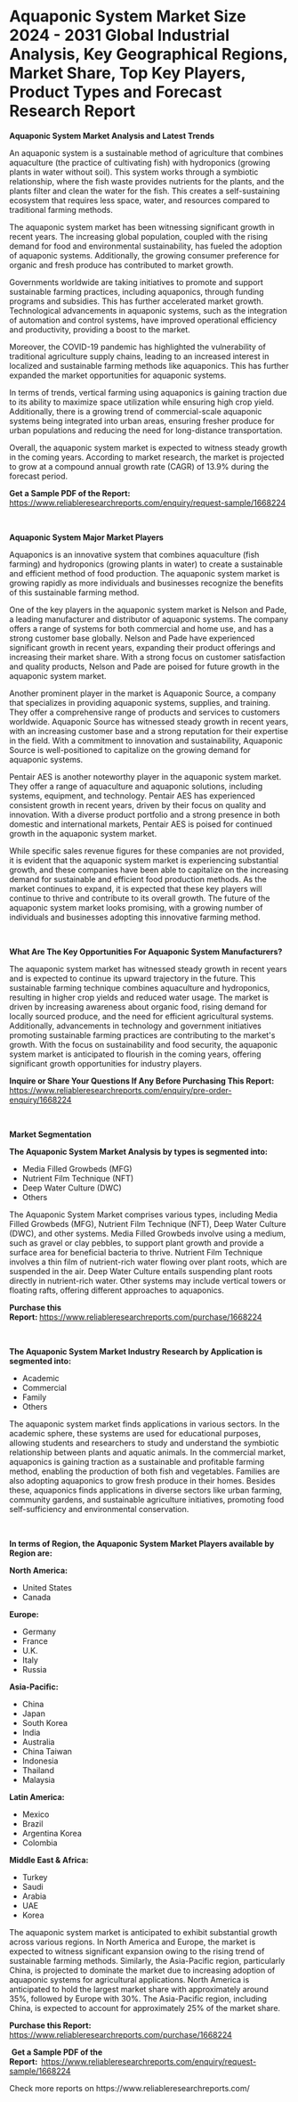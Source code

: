 <p><h1>Aquaponic System Market Size 2024 - 2031 Global Industrial Analysis, Key Geographical Regions, Market Share, Top Key Players, Product Types and Forecast Research Report</h1></p><p><strong>Aquaponic System Market Analysis and Latest Trends</strong></p>
<p><p>An aquaponic system is a sustainable method of agriculture that combines aquaculture (the practice of cultivating fish) with hydroponics (growing plants in water without soil). This system works through a symbiotic relationship, where the fish waste provides nutrients for the plants, and the plants filter and clean the water for the fish. This creates a self-sustaining ecosystem that requires less space, water, and resources compared to traditional farming methods.</p><p>The aquaponic system market has been witnessing significant growth in recent years. The increasing global population, coupled with the rising demand for food and environmental sustainability, has fueled the adoption of aquaponic systems. Additionally, the growing consumer preference for organic and fresh produce has contributed to market growth.</p><p>Governments worldwide are taking initiatives to promote and support sustainable farming practices, including aquaponics, through funding programs and subsidies. This has further accelerated market growth. Technological advancements in aquaponic systems, such as the integration of automation and control systems, have improved operational efficiency and productivity, providing a boost to the market.</p><p>Moreover, the COVID-19 pandemic has highlighted the vulnerability of traditional agriculture supply chains, leading to an increased interest in localized and sustainable farming methods like aquaponics. This has further expanded the market opportunities for aquaponic systems.</p><p>In terms of trends, vertical farming using aquaponics is gaining traction due to its ability to maximize space utilization while ensuring high crop yield. Additionally, there is a growing trend of commercial-scale aquaponic systems being integrated into urban areas, ensuring fresher produce for urban populations and reducing the need for long-distance transportation.</p><p>Overall, the aquaponic system market is expected to witness steady growth in the coming years. According to market research, the market is projected to grow at a compound annual growth rate (CAGR) of 13.9% during the forecast period.</p></p>
<p><strong>Get a Sample PDF of the Report:&nbsp;</strong> <a href="https://www.reliableresearchreports.com/enquiry/request-sample/1668224">https://www.reliableresearchreports.com/enquiry/request-sample/1668224</a></p>
<p>&nbsp;</p>
<p><strong>Aquaponic System Major Market Players</strong></p>
<p><p>Aquaponics is an innovative system that combines aquaculture (fish farming) and hydroponics (growing plants in water) to create a sustainable and efficient method of food production. The aquaponic system market is growing rapidly as more individuals and businesses recognize the benefits of this sustainable farming method.</p><p>One of the key players in the aquaponic system market is Nelson and Pade, a leading manufacturer and distributor of aquaponic systems. The company offers a range of systems for both commercial and home use, and has a strong customer base globally. Nelson and Pade have experienced significant growth in recent years, expanding their product offerings and increasing their market share. With a strong focus on customer satisfaction and quality products, Nelson and Pade are poised for future growth in the aquaponic system market.</p><p>Another prominent player in the market is Aquaponic Source, a company that specializes in providing aquaponic systems, supplies, and training. They offer a comprehensive range of products and services to customers worldwide. Aquaponic Source has witnessed steady growth in recent years, with an increasing customer base and a strong reputation for their expertise in the field. With a commitment to innovation and sustainability, Aquaponic Source is well-positioned to capitalize on the growing demand for aquaponic systems.</p><p>Pentair AES is another noteworthy player in the aquaponic system market. They offer a range of aquaculture and aquaponic solutions, including systems, equipment, and technology. Pentair AES has experienced consistent growth in recent years, driven by their focus on quality and innovation. With a diverse product portfolio and a strong presence in both domestic and international markets, Pentair AES is poised for continued growth in the aquaponic system market.</p><p>While specific sales revenue figures for these companies are not provided, it is evident that the aquaponic system market is experiencing substantial growth, and these companies have been able to capitalize on the increasing demand for sustainable and efficient food production methods. As the market continues to expand, it is expected that these key players will continue to thrive and contribute to its overall growth. The future of the aquaponic system market looks promising, with a growing number of individuals and businesses adopting this innovative farming method.</p></p>
<p>&nbsp;</p>
<p><strong>What Are The Key Opportunities For Aquaponic System Manufacturers?</strong></p>
<p><p>The aquaponic system market has witnessed steady growth in recent years and is expected to continue its upward trajectory in the future. This sustainable farming technique combines aquaculture and hydroponics, resulting in higher crop yields and reduced water usage. The market is driven by increasing awareness about organic food, rising demand for locally sourced produce, and the need for efficient agricultural systems. Additionally, advancements in technology and government initiatives promoting sustainable farming practices are contributing to the market's growth. With the focus on sustainability and food security, the aquaponic system market is anticipated to flourish in the coming years, offering significant growth opportunities for industry players.</p></p>
<p><strong>Inquire or Share Your Questions If Any Before Purchasing This Report:</strong> <a href="https://www.reliableresearchreports.com/enquiry/pre-order-enquiry/1668224">https://www.reliableresearchreports.com/enquiry/pre-order-enquiry/1668224</a></p>
<p>&nbsp;</p>
<p><strong>Market Segmentation</strong></p>
<p><strong>The Aquaponic System Market Analysis by types is segmented into:</strong></p>
<p><ul><li>Media Filled Growbeds (MFG)</li><li>Nutrient Film Technique (NFT)</li><li>Deep Water Culture (DWC)</li><li>Others</li></ul></p>
<p><p>The Aquaponic System Market comprises various types, including Media Filled Growbeds (MFG), Nutrient Film Technique (NFT), Deep Water Culture (DWC), and other systems. Media Filled Growbeds involve using a medium, such as gravel or clay pebbles, to support plant growth and provide a surface area for beneficial bacteria to thrive. Nutrient Film Technique involves a thin film of nutrient-rich water flowing over plant roots, which are suspended in the air. Deep Water Culture entails suspending plant roots directly in nutrient-rich water. Other systems may include vertical towers or floating rafts, offering different approaches to aquaponics.</p></p>
<p><strong>Purchase this Report:&nbsp;</strong><a href="https://www.reliableresearchreports.com/purchase/1668224">https://www.reliableresearchreports.com/purchase/1668224</a></p>
<p>&nbsp;</p>
<p><strong>The Aquaponic System Market Industry Research by Application is segmented into:</strong></p>
<p><ul><li>Academic</li><li>Commercial</li><li>Family</li><li>Others</li></ul></p>
<p><p>The aquaponic system market finds applications in various sectors. In the academic sphere, these systems are used for educational purposes, allowing students and researchers to study and understand the symbiotic relationship between plants and aquatic animals. In the commercial market, aquaponics is gaining traction as a sustainable and profitable farming method, enabling the production of both fish and vegetables. Families are also adopting aquaponics to grow fresh produce in their homes. Besides these, aquaponics finds applications in diverse sectors like urban farming, community gardens, and sustainable agriculture initiatives, promoting food self-sufficiency and environmental conservation.</p></p>
<p>&nbsp;</p>
<p><strong>In terms of Region, the Aquaponic System Market Players available by Region are:</strong></p>
<p>
    <p> <strong> North America: </strong>
        <ul>
            <li>United States</li>
            <li>Canada</li>
        </ul>
        </p> 
    <p> <strong> Europe: </strong>
        <ul>
            <li>Germany</li>
            <li>France</li>
            <li>U.K.</li>
            <li>Italy</li>
            <li>Russia</li>
        </ul>
        </p> 
    <p> <strong> Asia-Pacific: </strong>
        <ul>
            <li>China</li>
            <li>Japan</li>
            <li>South Korea</li>
            <li>India</li>
            <li>Australia</li>
            <li>China Taiwan</li>
            <li>Indonesia</li>
            <li>Thailand</li>
            <li>Malaysia</li>
        </ul>
        </p> 
    <p> <strong> Latin America: </strong>
        <ul>
            <li>Mexico</li>
            <li>Brazil</li>
            <li>Argentina Korea</li>
            <li>Colombia</li>
        </ul>
        </p> 
    <p> <strong> Middle East & Africa: </strong>
        <ul>
            <li>Turkey</li>
            <li>Saudi</li>
            <li>Arabia</li>
            <li>UAE</li>
            <li>Korea</li>
        </ul>
    </p>
    </p>
<p><p>The aquaponic system market is anticipated to exhibit substantial growth across various regions. In North America and Europe, the market is expected to witness significant expansion owing to the rising trend of sustainable farming methods. Similarly, the Asia-Pacific region, particularly China, is projected to dominate the market due to increasing adoption of aquaponic systems for agricultural applications. North America is anticipated to hold the largest market share with approximately around 35%, followed by Europe with 30%. The Asia-Pacific region, including China, is expected to account for approximately 25% of the market share.</p></p>
<p><strong>Purchase this Report: </strong><a href="https://www.reliableresearchreports.com/purchase/1668224">https://www.reliableresearchreports.com/purchase/1668224</a></p>
<p>&nbsp;<strong>Get a Sample PDF of the Report:&nbsp;&nbsp;</strong><a href="https://www.reliableresearchreports.com/enquiry/request-sample/1668224">https://www.reliableresearchreports.com/enquiry/request-sample/1668224</a></p>
<p><strong></strong></p>
<p>Check more reports on https://www.reliableresearchreports.com/</p>
